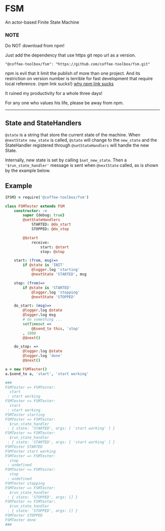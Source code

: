 # FSM
An actor-based Finite State Machine

### NOTE
Do NOT download from npm!

Just add the dependency that use https git repo url as a version.

    "@coffee-toolbox/fsm": "https://github.com/coffee-toolbox/fsm.git"

npm is evil that it limit the publish of more than one project.
And its restriction on version number is terrible for fast development that
require local reference. (npm link sucks!)
[why npm link sucks](https://github.com/webpack/webpack/issues/554)

It ruined my productivity for a whole three days!

For any one who values his life, please be away from npm.

----

## State and StateHandlers
`@state` is a string that store the current state of the machine.
When `@nextState new_state` is called, `@state` will change to the `new_state`
and the StateHandler registered through `@setStateHandlers` will handle the
new State.

Internally, new state is set by calling `$set_new_state`. Then a
`'$run_state_handler'` message is sent when `@nextState` called, as is
shown by the example below.

## Example
```coffeescript
{FSM} = require('@coffee-toolbox/fsm')

class FSMTester extends FSM
	constructor: ->
		super {debug: true}
		@setStateHandlers
			STARTED: @do_start
			STOPPED: @do_stop

		@$start
			receive:
				start: @start
				stop: @stop

	start: (from, msg)=>
		if @state is 'INIT'
			@logger.log 'starting'
			@nextState 'STARTED', msg

	stop: (from)=>
		if @state is 'STARTED'
			@logger.log 'stopping'
			@nextState 'STOPPED'

	do_start: (msg)=>
		@logger.log @state
		@logger.log msg
		# do something ...
		setTimeout =>
			@$send_to this, 'stop'
		, 1000
		@$next()

	do_stop: =>
		@logger.log @state
		@logger.log 'done'
		@$next()

a = new FSMTester()
a.$send_to a, 'start', 'start working'

###
FSMTester => FSMTester:
  start
 : start working
FSMTester <= FSMTester:
  start
 : start working
FSMTester starting
FSMTester => FSMTester:
  $run_state_handler
 : { state: 'STARTED', args: [ 'start working' ] }
FSMTester <= FSMTester:
  $run_state_handler
 : { state: 'STARTED', args: [ 'start working' ] }
FSMTester STARTED
FSMTester start working
FSMTester => FSMTester:
  stop
 : undefined
FSMTester <= FSMTester:
  stop
 : undefined
FSMTester stopping
FSMTester => FSMTester:
  $run_state_handler
 : { state: 'STOPPED', args: [] }
FSMTester <= FSMTester:
  $run_state_handler
 : { state: 'STOPPED', args: [] }
FSMTester STOPPED
FSMTester done
###
```
